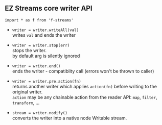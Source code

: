 ## EZ Streams core writer API

`import * as f from 'f-streams'`  


* `writer = writer.writeAll(val)`  
  writes `val` and ends the writer

* `writer = writer.stop(err)`  
  stops the writer.  
  by default arg is silently ignored

* `writer = writer.end()`  
  ends the writer - compatiblity call (errors won't be thrown to caller)
* `writer = writer.pre.action(fn)`  
  returns another writer which applies `action(fn)` before writing to the original writer.  
  `action` may be any chainable action from the reader API: `map`, `filter`, `transform`, ...  
* `stream = writer.nodify()`  
  converts the writer into a native node Writable stream.  
